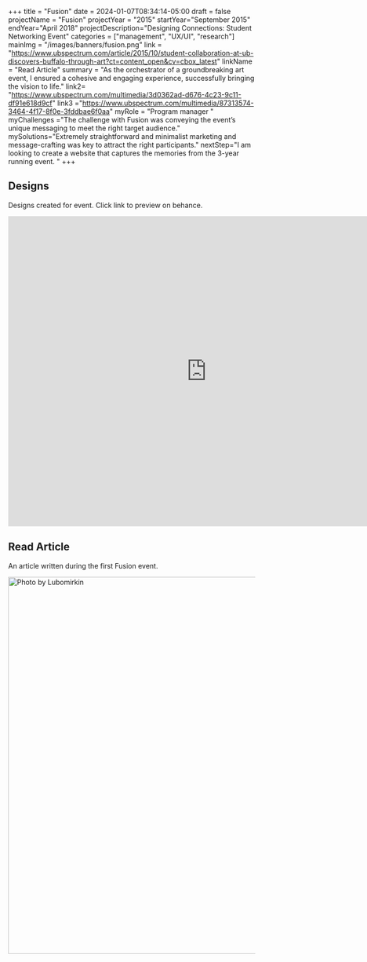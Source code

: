 +++
title = "Fusion"
date = 2024-01-07T08:34:14-05:00
draft = false
projectName = "Fusion"
projectYear = "2015"
startYear="September 2015"
endYear="April 2018"
projectDescription="Designing Connections: Student Networking Event"
categories = ["management", "UX/UI", "research"]
mainImg = "/images/banners/fusion.png"
link = "https://www.ubspectrum.com/article/2015/10/student-collaboration-at-ub-discovers-buffalo-through-art?ct=content_open&cv=cbox_latest"
linkName = "Read Article"
summary = "As the orchestrator of a groundbreaking art event, I ensured a cohesive and engaging experience, successfully bringing the vision to life."
link2= "https://www.ubspectrum.com/multimedia/3d0362ad-d676-4c23-9c11-df91e618d9cf"
link3 ="https://www.ubspectrum.com/multimedia/87313574-3464-4f17-8f0e-3fddbae6f0aa"
myRole = "Program manager "
myChallenges ="The challenge with Fusion was conveying the event’s unique messaging to meet the right target audience."
mySolutions="Extremely straightforward and minimalist marketing and message-crafting was key to attract the right participants."
nextStep="I am looking to create a website that captures the memories from the 3-year running event. "
+++

<div class="container">
  <div class="row mb-1">
    <div class="lc-block text-center">
      <div editable="rich">
        <h2 class="fw-bold display-2">Designs</h2>
      </div>
    </div>
    <div class="lc-block text-center">
      <div editable="rich">
        <p class="lead">Designs created for event. Click link to preview on behance.<br /></p>
      </div>
    </div>
  </div>
    <div class = "d-flex justify-content-center align-items-center">
        <iframe src="https://www.behance.net/embed/project/103941621?ilo0=1" height="632" width="808" allowfullscreen lazyload frameborder="0" allow="clipboard-write" refererPolicy="strict-origin-when-cross-origin">
        </iframe>
    </div>
</div>


<div class="container">
  <div class="row mb-1">
    <div class="lc-block text-center">
      <div editable="rich">
        <h2 class="fw-bold display-2">Read Article</h2>
      </div>
    </div>
    <div class="lc-block text-center">
      <div editable="rich">
        <p class="lead">An article written during the first Fusion event.<br /></p>
      </div>
    </div>
  </div> 
    <a href="https://www.ubspectrum.com/article/2015/10/student-collaboration-at-ub-discovers-buffalo-through-art?" class="mb-4 d-block shrink-image">
      <div class="lc-block">
        <img
          class="img-fluid"
          src="/images/projects/fusion/fusion.jpg"
          sizes="(max-width: 1080px) 100vw, 1080px"
          width="1080"
          height="768"
          alt="Photo by Lubomirkin"
          loading="lazy"
        />
      </div>
      <!-- /lc-block -->
    </a>
</div>
